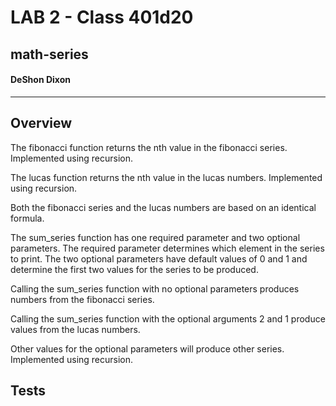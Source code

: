 # LAB 2 - Class 401d20


## math-series


#### DeShon Dixon

---


## Overview

The fibonacci function returns the nth value in the fibonacci series. Implemented using recursion.

The lucas function returns the nth value in the lucas numbers. Implemented using recursion.

Both the fibonacci series and the lucas numbers are based on an identical formula. 

The sum_series function has one required parameter and two optional parameters. The required parameter determines which element in the series to print. The two optional parameters have default values of 0 and 1 and determine the first two values for the series to be produced.

Calling the sum_series function with no optional parameters produces numbers from the fibonacci series. 

Calling the sum_series function with the optional arguments 2 and 1 produce values from the lucas numbers. 

Other values for the optional parameters will produce other series. Implemented using recursion.


## Tests
